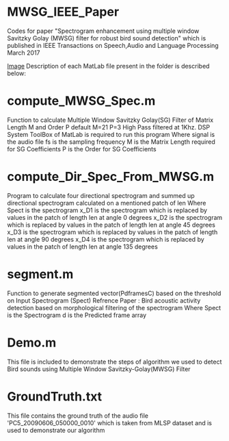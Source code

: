 # MWSG_IEEE_Paper
Codes for paper "Spectrogram enhancement using multiple window Savitzky Golay (MWSG) filter for robust bird sound detection" which is published in IEEE Transactions on Speech,Audio and Language Processing March 2017

[Image](https://raw.githubusercontent.com/nithinraok/MWSG_IEEE_Paper/master/DemoFigure.jpg)
Description of each MatLab file present in the folder is described below:

# compute_MWSG_Spec.m
 Function to calculate Multiple Window Savitzky Golay(SG) Filter of
Matrix Length M and Order P default M=21 P=3
High Pass filtered at 1Khz. DSP System ToolBox of MatLab is required
to run this program
Where
signal is the audio file 
fs is the sampling frequency
M is the Matrix Length required for SG Coefficients
P is the Order for SG Coefficients


# compute_Dir_Spec_From_MWSG.m
 Program to calculate four directional spectrogram and summed up
directional spectrogram calculated on a mentioned patch of len
Where 
Spect is the spectrogram 
x_D1 is the spectrogram which is replaced by values in the patch of
length len at angle 0 degrees
x_D2 is the spectrogram which is replaced by values in the patch of
length len at angle 45 degrees
x_D3 is the spectrogram which is replaced by values in the patch of
length len at angle 90 degrees
x_D4 is the spectrogram which is replaced by values in the patch of
length len at angle 135 degrees

# segment.m
 Function to generate segmented vector(PdframesC) based on the threshold on Input
Spectrogram (Spect)
Refrence Paper : Bird acoustic activity detection based on morphological filtering
of the spectrogram
Where
Spect is the Spectrogram
d is the Predicted frame array


# Demo.m 
 This file is included to demonstrate the steps of algorithm we used to
 detect Bird sounds using Multiple Window Savitzky-Golay(MWSG) Filter

# GroundTruth.txt
 This file contains the ground truth of the audio file 'PC5_20090606_050000_0010' which is taken from
 MLSP dataset and is used to demonstrate our algorithm

